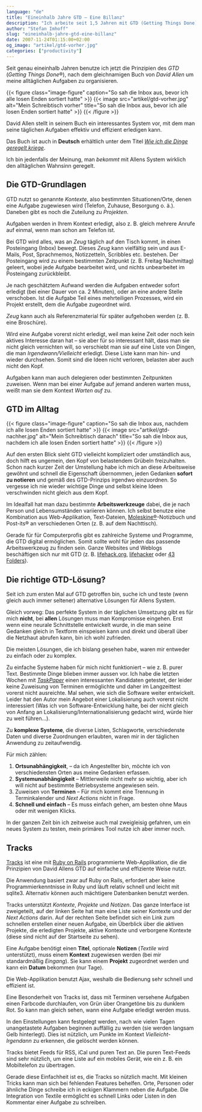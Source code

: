 ```yaml
---
language: "de"
title: "Eineinhalb Jahre GTD – Eine Billanz"
description: "Ich arbeite seit 1,5 Jahren mit GTD (Getting Things Done): Eine Einführung in Organisation und Selbstmanagment mit GTD."
author: "Stefan Imhoff"
slug: "eineinhalb-jahre-gtd-eine-billanz"
date: 2007-11-24T01:15:00+02:00
og_image: "artikel/gtd-vorher.jpg"
categories: ["productivity"]
---
```


Seit genau eineinhalb Jahren benutze ich jetzt die Prinzipien des *GTD* (<em>Getting Things Done</em>®), nach dem gleichnamigen Buch von *David Allen* um meine alltäglichen Aufgaben zu organisieren.

{{< figure class="image-figure" caption="So sah die Inbox aus, bevor ich alle losen Enden sortiert hatte" >}}
{{< image src="artikel/gtd-vorher.jpg" alt="Mein Schreibtisch vorher" title="So sah die Inbox aus, bevor ich alle losen Enden sortiert hatte" >}}
{{< /figure >}}

David Allen stellt in seinem Buch ein interessantes System vor, mit dem man seine täglichen Aufgaben effektiv und effizient erledigen kann.

Das Buch ist auch in **Deutsch** erhältlich unter dem Titel <cite>[Wie ich die Dinge geregelt kriege](http://www.amazon.de/gp/product/3492240607/ref=as_li_ss_tl?ie=UTF8&camp=1638&creative=19454&creativeASIN=3492240607&linkCode=as2&tag=kogakurede-21)</cite>.

Ich bin jedenfalls der Meinung, man *bekommt* mit Allens System wirklich den alltäglichen Wahnsinn geregelt.

## Die GTD-Grundlagen

GTD nutzt so genannte *Kontexte*, also bestimmten Situationen/Orte, denen eine Aufgabe zugewiesen wird (Telefon, Zuhause, Besorgung o. ä.). Daneben gibt es noch die Zuteilung zu *Projekten*.

Aufgaben werden in Ihrem Kontext erledigt, also z. B. gleich mehrere Anrufe auf einmal, wenn man schon am Telefon ist.

Bei GTD wird alles, was an *Zeug* täglich auf den Tisch kommt, in einen Posteingang (Inbox) bewegt. Dieses *Zeug* kann vielfältig sein und aus E-Mails, Post, Sprachmemos, Notizzetteln, Scribbles etc. bestehen. Der Posteingang wird zu einem bestimmten Zeitpunkt (z. B. Freitag Nachmittag) geleert, wobei jede Aufgabe bearbeitet wird, und nichts unbearbeitet im Posteingang zurückbleibt.

Je nach geschätztem Aufwand werden die Aufgaben entweder sofort erledigt (bei einer Dauer von ca. 2 Minuten), oder an eine andere Stelle verschoben. Ist die Aufgabe Teil eines mehrteiligen Prozesses, wird ein Projekt erstellt, dem die Aufgabe zugeordnet wird.

*Zeug* kann auch als Referenzmaterial für später aufgehoben werden (z. B. eine Broschüre).

Wird eine Aufgabe vorerst nicht erledigt, weil man keine Zeit oder noch kein aktives Interesse daran hat – sie aber für so interessant hält, dass man sie nicht gleich vernichten will, so verschiebt man sie auf eine Liste von Dingen, die man *Irgendwann/Vielleicht* erledigt. Diese Liste kann man hin- und wieder durchsehen. Somit sind die Ideen nicht verloren, belasten aber auch nicht den Kopf.

Aufgaben kann man auch delegieren oder bestimmten Zeitpunkten zuweisen. Wenn man bei einer Aufgabe auf jemand anderen warten muss, weißt man sie dem Kontext *Warten auf* zu.

## GTD im Alltag

{{< figure class="image-figure" caption="So sah die Inbox aus, nachdem ich alle losen Enden sortiert hatte" >}}
{{< image src="artikel/gtd-nachher.jpg" alt="Mein Schreibtisch danach" title="So sah die Inbox aus, nachdem ich alle losen Enden sortiert hatte" >}}
{{< /figure >}}

Auf den ersten Blick sieht GTD vielleicht kompliziert oder umständlich aus, doch hilft es ungemein, den Kopf von belastendem Grübeln freizuhalten.
Schon nach kurzer Zeit der Umstellung habe ich mich an diese Arbeitsweise gewöhnt und schnell die Eigenschaft übernommen, jeden Gedanken **sofort zu notieren** und gemäß des GTD-Prinzips irgendwo einzuordnen. So vergesse ich nie wieder wichtige Dinge und selbst kleine Ideen verschwinden nicht gleich aus dem Kopf.

Im Idealfall hat man dazu bestimmte **Arbeitswerkzeuge** dabei, die je nach Person und Lebensumständen variieren können. Ich selbst benutze eine Kombination aus Web-Applikation, Text-Dateien, [Moleskine®](https://de.moleskine.com/de)-Notizbuch und Post-its® an verschiedenen Orten (z. B. auf dem Nachttisch).

Gerade für für Computerprofis gibt es zahlreiche Systeme und Programme, die GTD digital ermöglichen. Somit sollte wohl für jeden das passende Arbeitswerkzeug zu finden sein. Ganze Websites und Weblogs beschäftigen sich nur mit GTD (z. B. [lifehack.org](https://www.lifehack.org/ "lifehack.org: Productivity, Getting Things Done and Lifehacks Blog"), [lifehacker](https://lifehacker.com/ "Lifehacker, tips and downloads for getting things done") oder [43 Folders](http://www.43folders.com/ "43 Folders")).

## Die richtige GTD-Lösung?

Seit ich zum ersten Mal auf GTD getroffen bin, suche ich und teste (wenn gleich auch immer seltener) alternative Lösungen für Allens System.

Gleich vorweg: Das perfekte System in der täglichen Umsetzung gibt es für mich **nicht**, bei **allen** Lösungen muss man Kompromisse eingehen. Erst wenn  eine neurale Schnittstelle entwickelt wurde, in die man seine Gedanken gleich in Textform einspeisen kann und direkt und überall über die Netzhaut abrufen kann, bin ich wohl zufrieden.

Die meisten Lösungen, die ich bislang gesehen habe, waren mir entweder zu einfach oder zu komplex.

Zu einfache Systeme haben für mich nicht funktioniert – wie z. B. purer Text. Bestimmte Dinge blieben immer aussen vor. Ich habe die letzten Wochen mit [*TaskPaper*](http://www.hogbaysoftware.com/products/taskpaper) einen interessanten Kandidaten getestet, der leider keine Zuweisung von Terminen ermöglichte und daher im Langzeittest vorerst nicht ausreichte. Mal sehen, wie sich die Software weiter entwickelt. Leider hat den Autor mein Angebot einer Lokalisierung auch vorerst nicht interessiert (Was ich von Software-Entwicklung halte, bei der nicht gleich von Anfang an Lokalisierung/Internationalisierung gedacht wird, würde hier zu weit führen…).

Zu **komplexe Systeme**, die diverse Listen, Schlagworte, verschiedenste Daten und diverse Zuordnungen erlaubten, waren mir in der täglichen Anwendung zu zeitaufwendig.

Für mich zählen:

1. **Ortsunabhängigkeit**, – da ich Angestellter bin, möchte ich von verschiedensten Orten aus meine Gedanken erfassen.
2. **Systemunabhängigkeit** – Mittlerweile nicht mehr so wichtig, aber ich will nicht auf bestimmte Betriebsysteme angewiesen sein.
3. Zuweisen von **Terminen** – Für mich kommt eine Trennung in Terminkalender und *Next Actions* nicht in Frage.
4. **Schnell und einfach** – Es muss einfach gehen, am besten ohne Maus oder mit wenigen Klicks.

In der ganzen Zeit bin ich zeitweise auch mal zweigleisig gefahren, um ein neues System zu testen, mein primäres Tool nutze ich aber immer noch.

## Tracks

[Tracks](http://www.getontracks.org/) ist eine mit [Ruby on Rails](http://rubyonrails.org/ "Ruby on Rails") programmierte Web-Applikation, die die Prinzipien von David Allens GTD auf einfache und effiziente Weise nutzt.

Die Anwendung basiert zwar auf Ruby on Rails, erfordert aber keine Programmierkenntnisse in Ruby und läuft relativ schnell und leicht mit sqlite3. Alternativ können auch mächtigere Datenbanken benutzt werden.

Tracks unterstützt *Kontexte*, *Projekte* und *Notizen*. Das ganze Interface ist zweigeteilt, auf der linken Seite hat man eine Liste seiner Kontexte und der *Next Actions* darin. Auf der rechten Seite befindet sich ein Link zum schnellen erstellen einer neuen Aufgabe, ein Überblick über die aktiven Projekte, die erledigten Projekte, aktive Kontexte und verborgene Kontexte (diese sind nicht auf der Startseite zu sehen).

Eine Aufgabe benötigt einen **Titel**, optionale **Notizen** (<em>Textile</em> wird unterstützt), muss einem **Kontext** zugewiesen werden (bei mir standardmäßig *Eingang*). Sie kann einem **Projekt** zugeordnet werden und kann ein **Datum** bekommen (nur Tage).

Die Web-Applikation benutzt Ajax, weshalb die Bedienung sehr schnell und effizient ist.

Eine Besonderheit von Tracks ist, dass mit Terminen versehene Aufgaben einen Farbcode durchlaufen, von Grün über Orangetöne bis zu dunklem Rot. So kann man gleich sehen, wann eine Aufgabe erledigt werden muss.

In den Einstellungen kann festgelegt werden, nach wie vielen Tagen unangetastete Aufgaben beginnen auffällig zu werden (sie werden langsam Gelb hinterlegt). Dies ist nützlich, um Punkte im Kontext *Vielleicht-Irgendann* zu erkennen, die gelöscht werden können.

Tracks bietet Feeds für RSS, iCal und puren Text an. Die puren Text-Feeds sind sehr nützlich, um eine Liste auf ein mobiles Gerät, wie ein z. B. ein Mobiltelefon zu übertragen.

Gerade diese Einfachheit ist es, die Tracks so nützlich macht. Mit kleinen Tricks kann man sich bei fehlenden Features behelfen. Orte, Personen oder ähnliche Dinge schreibe ich in eckigen Klammern neben die Aufgabe. Die Integration von Textile ermöglicht es schnell Links oder Listen in den Kommentar einer Aufgabe zu schreiben.
